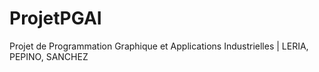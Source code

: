 # ProjetPGAI
Projet de Programmation Graphique et Applications Industrielles | LERIA, PEPINO, SANCHEZ
